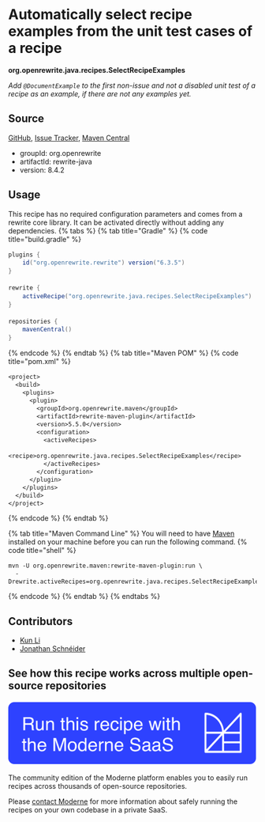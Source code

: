 # Automatically select recipe examples from the unit test cases of a recipe

**org.openrewrite.java.recipes.SelectRecipeExamples**

_Add `@DocumentExample` to the first non-issue and not a disabled unit test of a recipe as an example, if there are not any examples yet._

## Source

[GitHub](https://github.com/openrewrite/rewrite/blob/main/rewrite-java/src/main/java/org/openrewrite/java/recipes/SelectRecipeExamples.java), [Issue Tracker](https://github.com/openrewrite/rewrite/issues), [Maven Central](https://central.sonatype.com/artifact/org.openrewrite/rewrite-java/8.4.2/jar)

* groupId: org.openrewrite
* artifactId: rewrite-java
* version: 8.4.2


## Usage

This recipe has no required configuration parameters and comes from a rewrite core library. It can be activated directly without adding any dependencies.
{% tabs %}
{% tab title="Gradle" %}
{% code title="build.gradle" %}
```groovy
plugins {
    id("org.openrewrite.rewrite") version("6.3.5")
}

rewrite {
    activeRecipe("org.openrewrite.java.recipes.SelectRecipeExamples")
}

repositories {
    mavenCentral()
}

```
{% endcode %}
{% endtab %}
{% tab title="Maven POM" %}
{% code title="pom.xml" %}
```markup
<project>
  <build>
    <plugins>
      <plugin>
        <groupId>org.openrewrite.maven</groupId>
        <artifactId>rewrite-maven-plugin</artifactId>
        <version>5.5.0</version>
        <configuration>
          <activeRecipes>
            <recipe>org.openrewrite.java.recipes.SelectRecipeExamples</recipe>
          </activeRecipes>
        </configuration>
      </plugin>
    </plugins>
  </build>
</project>
```
{% endcode %}
{% endtab %}

{% tab title="Maven Command Line" %}
You will need to have [Maven](https://maven.apache.org/download.cgi) installed on your machine before you can run the following command.
{% code title="shell" %}
```shell
mvn -U org.openrewrite.maven:rewrite-maven-plugin:run \
  -Drewrite.activeRecipes=org.openrewrite.java.recipes.SelectRecipeExamples
```
{% endcode %}
{% endtab %}
{% endtabs %}

## Contributors
* [Kun Li](mailto:kun@moderne.io)
* [Jonathan Schnéider](mailto:jkschneider@gmail.com)


## See how this recipe works across multiple open-source repositories

[![Moderne Link Image](/.gitbook/assets/ModerneRecipeButton.png)](https://app.moderne.io/recipes/org.openrewrite.java.recipes.SelectRecipeExamples)

The community edition of the Moderne platform enables you to easily run recipes across thousands of open-source repositories.

Please [contact Moderne](https://moderne.io/product) for more information about safely running the recipes on your own codebase in a private SaaS.
